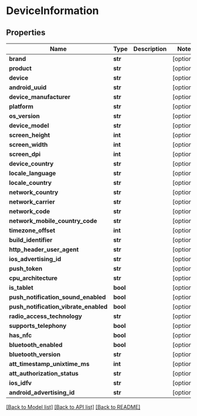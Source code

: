 # DeviceInformation

## Properties
Name | Type | Description | Notes
------------ | ------------- | ------------- | -------------
**brand** | **str** |  | [optional] 
**product** | **str** |  | [optional] 
**device** | **str** |  | [optional] 
**android_uuid** | **str** |  | [optional] 
**device_manufacturer** | **str** |  | [optional] 
**platform** | **str** |  | [optional] 
**os_version** | **str** |  | [optional] 
**device_model** | **str** |  | [optional] 
**screen_height** | **int** |  | [optional] 
**screen_width** | **int** |  | [optional] 
**screen_dpi** | **int** |  | [optional] 
**device_country** | **str** |  | [optional] 
**locale_language** | **str** |  | [optional] 
**locale_country** | **str** |  | [optional] 
**network_country** | **str** |  | [optional] 
**network_carrier** | **str** |  | [optional] 
**network_code** | **str** |  | [optional] 
**network_mobile_country_code** | **str** |  | [optional] 
**timezone_offset** | **int** |  | [optional] 
**build_identifier** | **str** |  | [optional] 
**http_header_user_agent** | **str** |  | [optional] 
**ios_advertising_id** | **str** |  | [optional] 
**push_token** | **str** |  | [optional] 
**cpu_architecture** | **str** |  | [optional] 
**is_tablet** | **bool** |  | [optional] 
**push_notification_sound_enabled** | **bool** |  | [optional] 
**push_notification_vibrate_enabled** | **bool** |  | [optional] 
**radio_access_technology** | **str** |  | [optional] 
**supports_telephony** | **bool** |  | [optional] 
**has_nfc** | **bool** |  | [optional] 
**bluetooth_enabled** | **bool** |  | [optional] 
**bluetooth_version** | **str** |  | [optional] 
**att_timestamp_unixtime_ms** | **int** |  | [optional]
**att_authorization_status** | **str** |  | [optional]
**ios_idfv** | **str** |  | [optional] 
**android_advertising_id** | **str** |  | [optional] 

[[Back to Model list]](../README.md#documentation-for-models) [[Back to API list]](../README.md#documentation-for-api-endpoints) [[Back to README]](../README.md)

